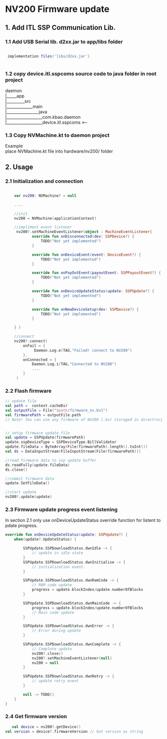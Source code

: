 
# NV200 Firmware update

## 1. Add ITL SSP Communication Lib.

### 1.1 Add USB Serial lib. d2xx.jar to app/libs folder

```gradle

 implementation files('libs/d2xx.jar')
 
```

### 1.2 copy device.itl.sspcoms source code to java folder in root project

daemon\
|_____app\
|_________src\
|_____________main\
|________________java\
|__________________com.kbao.daemon\
|__________________device.itl.sspcoms <--

### 1.3 Copy NVMachine.kt to daemon project

Example \
place NVMachine.kt file into hardware/nv200/ folder

## 2. Usage

### 2.1 Initialization and connection

```kotlin

    var nv200: NVMachine? = null

    ....

    //init
    nv200 = NVMachine(applicationContext)

    //impliment event listener
     nv200?.setMachineEventListener(object : MachineEventListener{
            override fun onDisconnected(dev: SSPDevice?) {
                TODO("Not yet implemented")
            }

            override fun onDeviceEvent(event: DeviceEvent?) {
                TODO("Not yet implemented")
            }

            override fun onPayOutEvent(payoutEvent: SSPPayoutEvent?) {
                TODO("Not yet implemented")
            }

            override fun onDeviceUpdateStatus(update: SSPUpdate?) {
                TODO("Not yet implemented")
            }

            override fun onNewDeviceSetup(dev: SSPDevice?) {
                TODO("Not yet implemented")
            }

    } )

    //connect
    nv200?.connect(
        onFail = {
             Daemon.Log.e(TAG,"Failed! connect to NV200")
        }, 
        onConnected = {
            Daemon.Log.i(TAG,"Connected to NV200")
            ....
        }
     )
```
### 2.2 Flash firmware

```kotlin
// update file 
val path =  context.cacheDir
val outputFile = File("$path/firmware_nv.bv1")
val firmwarePath = outputFile.path
// Note! You can use any firmware of NV200 (.bv) storaged in directrory


// setup firmware update file 
val update = SSPUpdate(firmwarePath)
update.sspDeviceType = SSPDeviceType.BillValidator
update.fileData = ByteArray(File(firmwarePath).length().toInt())
val ds = DataInputStream(FileInputStream(File(firmwarePath)))

//read firmware data to ssp update buffer
ds.readFully(update.fileData)
ds.close()

//commit firmware data
update.SetFileData()

//start update
nv200?.update(update)

```

### 2.3 Firmware update progress event listening

In section 2.1 only use onDeviceUpdateStatus override function for listent to pdate progress.

```kotlin
override fun onDeviceUpdateStatus(update: SSPUpdate?) {
    when(update?.UpdateStatus) {

        SSPUpdate.SSPDownloadStatus.dwnIdle -> {
            // update in idle state
        }
        SSPUpdate.SSPDownloadStatus.dwnInitialise -> {
            // initialization event.
        }

        SSPUpdate.SSPDownloadStatus.dwnRamCode -> {
            // RAM code update
            progress = update.blockIndex/update.numberOfBlocks
        }

        SSPUpdate.SSPDownloadStatus.dwnMainCode -> {
            progress = update.blockIndex/update.numberOfBlocks
            // Main code update
        }

        SSPUpdate.SSPDownloadStatus.dwnError -> {
            // Error during update
        }

        SSPUpdate.SSPDownloadStatus.dwnComplete -> {
            // Complete update
            nv200?.close()
            nv200?.setMachineEventListener(null)
            nv200 = null
        }

        SSPUpdate.SSPDownloadStatus.dwnRetry -> {
            // update retry event
        }

        null -> TODO()
    }
}
```

### 2.4 Get firmware version

```kotlin
   val device = nv200?.getDevice()
val version = device?.firmwareVersion // Get version as string
```

